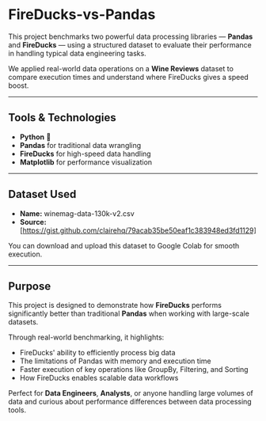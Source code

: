 # FireDucks-vs-Pandas

This project benchmarks two powerful data processing libraries — **Pandas** and **FireDucks** — using a structured dataset to evaluate their performance in handling typical data engineering tasks.

We applied real-world data operations on a **Wine Reviews** dataset to compare execution times and understand where FireDucks gives a speed boost.

---
## Tools & Technologies

- **Python** 🐍  
- **Pandas** for traditional data wrangling   
- **FireDucks** for high-speed data handling   
- **Matplotlib** for performance visualization   
---

##  Dataset Used

- **Name:** winemag-data-130k-v2.csv  
- **Source:** [https://gist.github.com/clairehq/79acab35be50eaf1c383948ed3fd1129]

You can download and upload this dataset to Google Colab for smooth execution.

---
##  Purpose

This project is designed to demonstrate how **FireDucks** performs significantly better than traditional **Pandas** when working with large-scale datasets.

Through real-world benchmarking, it highlights:

-  FireDucks' ability to efficiently process big data
-  The limitations of Pandas with memory and execution time
-  Faster execution of key operations like GroupBy, Filtering, and Sorting
-  How FireDucks enables scalable data workflows

Perfect for **Data Engineers**, **Analysts**, or anyone handling large volumes of data and curious about performance differences between data processing tools.
